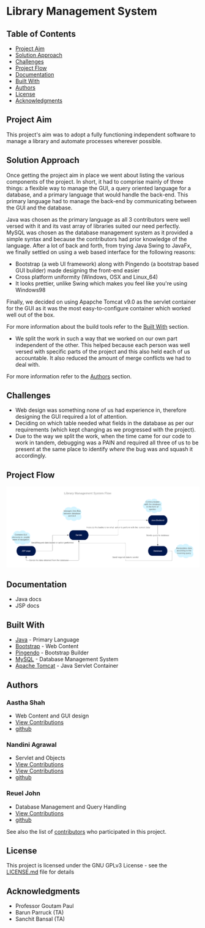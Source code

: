 # Library Management System

## Table of Contents

* [Project Aim](#project-aim)
* [Solution Approach](#solution-approach)
* [Challenges](#challenges)
* [Project Flow](#project-flow)
* [Documentation](#documentation)
* [Built With](#built-with)
* [Authors](#authors)
* [License](#license)
* [Acknowledgments](#acknowledgments)

## Project Aim 
This project's aim was to adopt a fully functioning independent software to manage a library and automate processes wherever possible.

## Solution Approach
Once getting the project aim in place we went about listing the various components of the project. In short, it had to comprise mainly of three things: a flexible way to manage the GUI, a query oriented language for a database, and a primary language that would handle the back-end. This primary language had to manage the back-end by communicating between the GUI and the database.

Java was chosen as the primary language as all 3 contributors were well versed with it and its vast array of libraries suited our need perfectly.
MySQL was chosen as the database management system as it provided a simple syntax and because the contributors  had prior knowledge of the language.
After a lot of back and forth, from trying Java Swing to JavaFx, we finally settled on using a web based interface for the following reasons:

* Bootstrap (a web UI framework) along with Pingendo (a bootstrap based GUI builder) made designing the front-end easier
* Cross platform uniformity (Windows, OSX and Linux\_64)
* It looks prettier, unlike Swing which makes you feel like you're using Windows98

Finally, we decided on using Apapche Tomcat v9.0 as the servlet container for the GUI as it was the most easy-to-configure container which worked well out of the box.

For more information about the build tools refer to the [Built With](#built-with) section.

* We split the work in such a way that we worked on our own part independent of the other. This helped because each person was well versed with specific parts of the project and this also held each of us accountable. It also reduced the amount of merge conflicts we had to deal with.

For more information refer to the [Authors](#authors) section.

## Challenges

* Web design was something none of us had experience in, therefore designing the GUI required a lot of attention.
* Deciding on which table needed what fields in the database as per our requirements (which kept changing as we progressed with the project).
* Due to the way we split the work, when the time came for our code to work in tandem, debugging was a PAIN and required all three of us to be present at the same place to identify *where* the bug was and squash it accordingly.

## Project Flow

![flow](https://github.com/CS207-AP/Library-Management-system/blob/master/docs/flow.png)

## Documentation

* Java docs
* JSP docs

## Built With

* [Java](https://www.oracle.com/technetwork/java/javase/downloads/jre8-downloads-2133155.html) - Primary Language
* [Bootstrap](http://getbootstrap.com/) - Web Content 
* [Pingendo](https://pingendo.com/) - Bootstrap Builder 
* [MySQL](https://www.mysql.com/) - Database Management System
* [Apache Tomcat](https://tomcat.apache.org/download-90.cgi) - Java Servlet Container

## Authors

### Aastha Shah 
* Web Content and GUI design
* [View Contributions](https://github.com/CS207-AP/Library-Management-system/tree/master/WebContent)
* [github](https://github.com/aastha-shah)

### Nandini Agrawal
* Servlet and Objects
* [View Contributions](https://github.com/CS207-AP/Library-Management-system/tree/master/src/servlet)
* [View Contributions](https://github.com/CS207-AP/Library-Management-system/tree/master/src/objects)
* [github](https://github.com/Nandini18)

### Reuel John 
* Database Management and Query Handling
* [View Contributions](https://github.com/CS207-AP/Library-Management-system/tree/master/src/dao)
* [github](https://github.com/mojoman11)

See also the list of [contributors](https://github.com/CS207-AP/Library-Management-system/graphs/contributors) who participated in this project.

## License

This project is licensed under the GNU GPLv3 License - see the [LICENSE.md](LICENSE.md) file for details

## Acknowledgments

* Professor Goutam Paul
* Barun Parruck (TA)
* Sanchit Bansal (TA)

